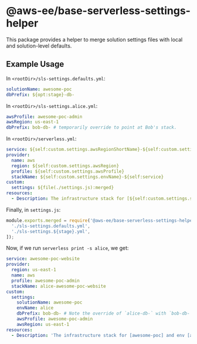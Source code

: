 # @aws-ee/base-serverless-settings-helper

This package provides a helper to merge solution settings files with local and solution-level defaults.

## Example Usage

In `<rootDir>/sls-settings.defaults.yml`:

```yaml
solutionName: awesome-poc
dbPrefix: ${opt:stage}-db-
```

In `<rootDir>/sls-settings.alice.yml`:

```yaml
awsProfile: awesome-poc-admin
awsRegion: us-east-1
dbPrefix: bob-db- # temporarily override to point at Bob's stack.
```

In `<rootDir>/serverless.yml`:

```yaml
service: ${self:custom.settings.awsRegionShortName}-${self:custom.settings.solutionName}-website
provider:
  name: aws
  region: ${self:custom.settings.awsRegion}
  profile: ${self:custom.settings.awsProfile}
  stackName: ${self:custom.settings.envName}-${self:service}
custom:
  settings: ${file(./settings.js):merged}
resources:
  - Description: The infrastructure stack for [${self:custom.settings.solutionName}] and env [${self:custom.settings.envName}]
```

Finally, in `settings.js`:

```javascript
module.exports.merged = require('@aws-ee/base-serverless-settings-helper').mergeSettings(__dirname, [
  './sls-settings.defaults.yml',
  './sls-settings.${stage}.yml',
]);
```

Now, if we run `serverless print -s alice`, we get:

```yaml
service: awesome-poc-website
provider:
  region: us-east-1
  name: aws
  profile: awesome-poc-admin
  stackName: alice-awesome-poc-website
custom:
  settings:
    solutionName: awesome-poc
    envName: alice
    dbPrefix: bob-db- # Note the override of `alice-db-` with `bob-db-`
    awsProfile: awesome-poc-admin
    awsRegion: us-east-1
resources:
  - Description: 'The infrastructure stack for [awesome-poc] and env [alice]'
```
